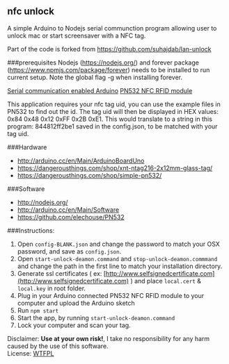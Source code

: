 ## nfc unlock 

A simple Arduino to Nodejs serial communction program allowing user to unlock mac or start screensaver with a NFC tag.

Part of the code is forked from https://github.com/suhajdab/lan-unlock

###prerequisites
Nodejs (https://nodejs.org/) and forever package (https://www.npmjs.com/package/forever) needs to be installed to run current setup. Note the global flag -g when installing forever.

[Serial communication enabled Arduino](http://arduino.cc/en/Main/Products) 
[PN532 NFC RFID module](http://www.elechouse.com/elechouse/index.php?main_page=product_info&cPath=90_93&products_id=2242)

This application requires your nfc tag uid, you can use the example files in PN532 to find out the id. The tag uid will then be displayed in HEX values: 0x84 0x48 0x12 0xFF 0x2B 0xE1. This would translate to a string in this program: 844812ff2be1 saved in the config.json, to be matched with your tag uid.

###Hardware
+ http://arduino.cc/en/Main/ArduinoBoardUno 
+ https://dangerousthings.com/shop/xnt-ntag216-2x12mm-glass-tag/ 
+ https://dangerousthings.com/shop/simple-pn532/ 

###Software
+ http://nodejs.org/
+ http://arduino.cc/en/Main/Software 
+ https://github.com/elechouse/PN532

###Instructions:

1. Open `config-BLANK.json` and change the password to match your OSX password, and save as `config.json`.
2. Open `start-unlock-deamon.command` and `stop-unlock-deamon.commmand` and change the path in the first line to match your installation directory.
3. Generate ssl certificates ( ex: [http://www.selfsignedcertificate.com](http://www.selfsignedcertificate.com) ) and place `local.cert` & `local.key` in root folder.
4. Plug in your Arduino connected PN532 NFC RFID module to your computer and upload the Arduino sketch
5. Run `npm start`
6. Start the app, by running `start-unlock-deamon.command`
6. Lock your computer and scan your tag.
 	

Disclaimer: **Use at your own risk!**, I take no responsibility for any harm caused by the use of this software.  
License: [WTFPL](http://www.wtfpl.net/)
